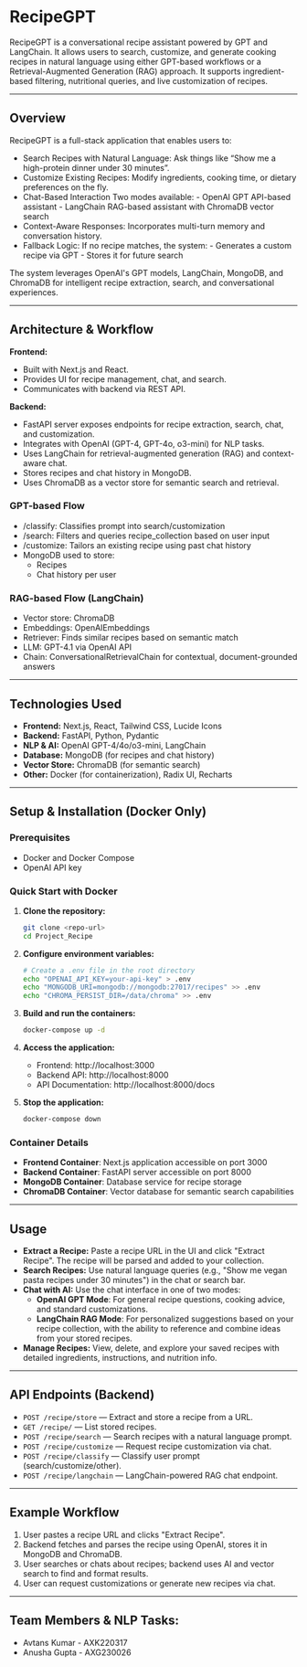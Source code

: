 # RecipeGPT

RecipeGPT is a conversational recipe assistant powered by GPT and LangChain. It allows users to search, customize, and generate cooking recipes in natural language using either GPT-based workflows or a Retrieval-Augmented Generation (RAG) approach. It supports ingredient-based filtering, nutritional queries, and live customization of recipes.

---

## Overview
RecipeGPT is a full-stack application that enables users to:
- Search Recipes with Natural Language: Ask things like “Show me a high-protein dinner under 30 minutes”.
- Customize Existing Recipes: Modify ingredients, cooking time, or dietary preferences on the fly.
- Chat-Based Interaction
    Two modes available:
        - OpenAI GPT API-based assistant
        - LangChain RAG-based assistant with ChromaDB vector search
- Context-Aware Responses: Incorporates multi-turn memory and conversation history.
- Fallback Logic: 
    If no recipe matches, the system:
        - Generates a custom recipe via GPT
        - Stores it for future search

The system leverages OpenAI's GPT models, LangChain, MongoDB, and ChromaDB for intelligent recipe extraction, search, and conversational experiences.

---

## Architecture & Workflow

**Frontend:**
- Built with Next.js and React.
- Provides UI for recipe management, chat, and search.
- Communicates with backend via REST API.

**Backend:**
- FastAPI server exposes endpoints for recipe extraction, search, chat, and customization.
- Integrates with OpenAI (GPT-4, GPT-4o, o3-mini) for NLP tasks.
- Uses LangChain for retrieval-augmented generation (RAG) and context-aware chat.
- Stores recipes and chat history in MongoDB.
- Uses ChromaDB as a vector store for semantic search and retrieval.

### GPT-based Flow
- /classify: Classifies prompt into search/customization
- /search: Filters and queries recipe_collection based on user input
- /customize: Tailors an existing recipe using past chat history
- MongoDB used to store:
    - Recipes
    - Chat history per user

### RAG-based Flow (LangChain)
- Vector store: ChromaDB
- Embeddings: OpenAIEmbeddings
- Retriever: Finds similar recipes based on semantic match
- LLM: GPT-4.1 via OpenAI API
- Chain: ConversationalRetrievalChain for contextual, document-grounded answers
---

## Technologies Used
- **Frontend:** Next.js, React, Tailwind CSS, Lucide Icons
- **Backend:** FastAPI, Python, Pydantic
- **NLP & AI:** OpenAI GPT-4/4o/o3-mini, LangChain
- **Database:** MongoDB (for recipes and chat history)
- **Vector Store:** ChromaDB (for semantic search)
- **Other:** Docker (for containerization), Radix UI, Recharts

---

## Setup & Installation (Docker Only)

### Prerequisites
- Docker and Docker Compose
- OpenAI API key

### Quick Start with Docker

1. **Clone the repository:**
   ```bash
   git clone <repo-url>
   cd Project_Recipe
   ```

2. **Configure environment variables:**
   ```bash
   # Create a .env file in the root directory
   echo "OPENAI_API_KEY=your-api-key" > .env
   echo "MONGODB_URI=mongodb://mongodb:27017/recipes" >> .env
   echo "CHROMA_PERSIST_DIR=/data/chroma" >> .env
   ```

3. **Build and run the containers:**
   ```bash
   docker-compose up -d
   ```

4. **Access the application:**
   - Frontend: http://localhost:3000
   - Backend API: http://localhost:8000
   - API Documentation: http://localhost:8000/docs

5. **Stop the application:**
   ```bash
   docker-compose down
   ```

### Container Details
- **Frontend Container**: Next.js application accessible on port 3000
- **Backend Container**: FastAPI server accessible on port 8000
- **MongoDB Container**: Database service for recipe storage
- **ChromaDB Container**: Vector database for semantic search capabilities

---

## Usage

- **Extract a Recipe:** Paste a recipe URL in the UI and click "Extract Recipe". The recipe will be parsed and added to your collection.
- **Search Recipes:** Use natural language queries (e.g., "Show me vegan pasta recipes under 30 minutes") in the chat or search bar.
- **Chat with AI:** Use the chat interface in one of two modes:
  - **OpenAI GPT Mode**: For general recipe questions, cooking advice, and standard customizations.
  - **LangChain RAG Mode**: For personalized suggestions based on your recipe collection, with the ability to reference and combine ideas from your stored recipes.
- **Manage Recipes:** View, delete, and explore your saved recipes with detailed ingredients, instructions, and nutrition info.

---

## API Endpoints (Backend)
- `POST /recipe/store` — Extract and store a recipe from a URL.
- `GET /recipe/` — List stored recipes.
- `POST /recipe/search` — Search recipes with a natural language prompt.
- `POST /recipe/customize` — Request recipe customization via chat.
- `POST /recipe/classify` — Classify user prompt (search/customize/other).
- `POST /recipe/langchain` — LangChain-powered RAG chat endpoint.

---

## Example Workflow
1. User pastes a recipe URL and clicks "Extract Recipe".
2. Backend fetches and parses the recipe using OpenAI, stores it in MongoDB and ChromaDB.
3. User searches or chats about recipes; backend uses AI and vector search to find and format results.
4. User can request customizations or generate new recipes via chat.

---

## Team Members & NLP Tasks:
- Avtans Kumar - AXK220317
- Anusha Gupta - AXG230026